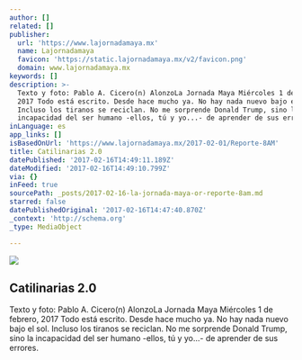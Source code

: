 ```yaml
---
author: []
related: []
publisher:
  url: 'https://www.lajornadamaya.mx'
  name: Lajornadamaya
  favicon: 'https://static.lajornadamaya.mx/v2/favicon.png'
  domain: www.lajornadamaya.mx
keywords: []
description: >-
  Texto y foto: Pablo A. Cicero(n) AlonzoLa Jornada Maya Miércoles 1 de febrero,
  2017 Todo está escrito. Desde hace mucho ya. No hay nada nuevo bajo el sol.
  Incluso los tiranos se reciclan. No me sorprende Donald Trump, sino la
  incapacidad del ser humano -ellos, tú y yo...- de aprender de sus errores.
inLanguage: es
app_links: []
isBasedOnUrl: 'https://www.lajornadamaya.mx/2017-02-01/Reporte-8AM'
title: Catilinarias 2.0
datePublished: '2017-02-16T14:49:11.189Z'
dateModified: '2017-02-16T14:49:10.799Z'
via: {}
inFeed: true
sourcePath: _posts/2017-02-16-la-jornada-maya-or-reporte-8am.md
starred: false
datePublishedOriginal: '2017-02-16T14:47:40.870Z'
_context: 'http://schema.org'
_type: MediaObject

---
```

<article style=""><img src="https://img.lajornadamaya.mx/32/f1ab591ggogm_640-414-cover" /><h1>Catilinarias 2.0</h1><p>Texto y foto: Pablo A. Cicero(n) AlonzoLa Jornada Maya Miércoles 1 de febrero, 2017 Todo está escrito. Desde hace mucho ya. No hay nada nuevo bajo el sol. Incluso los tiranos se reciclan. No me sorprende Donald Trump, sino la incapacidad del ser humano -ellos, tú y yo...- de aprender de sus errores.</p></article>